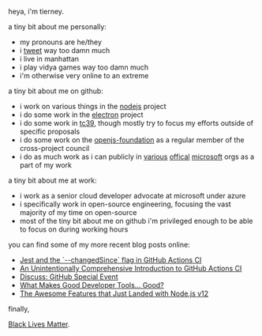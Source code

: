 heya, i'm tierney.

a tiny bit about me personally:

- my pronouns are he/they
- i [tweet](https://twitter.com/bitandbang) way too damn much
- i live in manhattan
- i play vidya games way too damn much
- i'm otherwise very online to an extreme

a tiny bit about me on github:

- i work on various things in the [nodejs](https://github.com/nodejs) project
- i do some work in the [electron](https://github.com/electron) project
- i do some work in [tc39](https://github.com/tc39), though mostly try to focus my efforts outside of specific proposals
- i do some work on the [openjs-foundation](https://github.com/openjs-foundation) as a regular member of the cross-project council
- i do as much work as i can publicly in [various](https://github.com/microsoftdocs) [offical](https://github.com/azure) [microsoft](https://github.com/microsoft) orgs as a part of my work

a tiny bit about me at work:

- i work as a senior cloud developer advocate at microsoft under azure
- i specifically work in open-source engineering, focusing the vast majority of my time on open-source
- most of the tiny bit about me on github i'm privileged enough to be able to focus on during working hours

you can find some of my more recent blog posts online:

<!--START_SECTION:feed-->
* [Jest and the &#x60;--changedSince&#x60; flag in GitHub Actions CI](https:&#x2F;&#x2F;dev.to&#x2F;bnb&#x2F;jest-and-the-changedsince-flag-in-github-actions-ci-468i)
* [An Unintentionally Comprehensive Introduction to GitHub Actions CI](https:&#x2F;&#x2F;dev.to&#x2F;bnb&#x2F;an-unintentionally-comprehensive-introduction-to-github-actions-ci-blm)
* [Discuss: GitHub Special Event](https:&#x2F;&#x2F;dev.to&#x2F;bnb&#x2F;discuss-github-special-event-88f)
* [What Makes Good Developer Tools... Good?](https:&#x2F;&#x2F;dev.to&#x2F;bnb&#x2F;what-makes-good-developer-tools-good-3lbm)
* [The Awesome Features that Just Landed with Node.js v12](https:&#x2F;&#x2F;dev.to&#x2F;bnb&#x2F;the-awesome-features-that-just-landed-with-node-js-v12-178d)
<!--END_SECTION:feed-->

finally,

[Black Lives Matter](https://nodejs.org/en/black-lives-matter).
